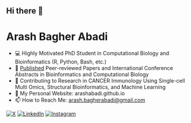 ## Hi there 👋

<!--
**arashabadi/arashabadi** is a ✨ _special_ ✨ repository because its `README.md` (this file) appears on your GitHub profile.

Here are some ideas to get you started:

- 🔭 I’m currently working on ...
- 🌱 I’m currently learning ...
- 👯 I’m looking to collaborate on ...
- 🤔 I’m looking for help with ...
- 💬 Ask me about ...
- 📫 How to reach me: ...
- 😄 Pronouns: ...
- ⚡ Fun fact: ...
-->
# Arash Bagher Abadi

- 💻 Highly Motivated PhD Student in Computational Biology and Bioinformatics (R, Python, Bash, etc.)
- 📄 [Published](https://scholar.google.com/citations?user=Jk-OzNQAAAAJ&hl=en) Peer-reviewed Papers and International Conference Abstracts in Bioinformatics and Computational Biology
- 🧬 Contributing to Research in CANCER Immunology Using Single-cell Multi Omics, Structural Bioinformatics, and Machine Learning
- 🌱 My Personal Website: arashabadi.github.io
- 📫 How to Reach Me: arash.bagherabadi@gmail.com

[![X](https://img.shields.io/badge/X-000?style=for-the-badge&logo=x)](https://x.com/arash_b_abadi)
[![LinkedIn](https://img.shields.io/badge/LinkedIn-0077B5?style=for-the-badge&logo=linkedin&logoColor=white)](https://www.linkedin.com/in/arashbagherabadi/)
[![Instagram](https://img.shields.io/badge/-Instagram-%23E4405F?style=for-the-badge&logo=instagram&logoColor=white)](https://instagram.com/arash.b.abadi)

